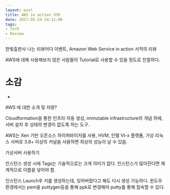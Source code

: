 ```yaml
---
layout: post
title: AWS in action 리뷰
date: 2017-05-29 24:12:00
tags:
- Tech
- Review
---
```


한빛출판사 나는 리뷰어다 이벤트, Amazon Web Service in action 서적의 리뷰

AWS에 대해 사용해보지 않은 사람들이 Tutorial로 사용할 수 있을 정도로 친절하다.



# 소감

-

AWS 에 대한 소개 및 자랑?

Cloudformation을 통한 인프라 자동 생성, immutable infrastructure의 개념 하에, 서버 설치 후 상태의 변경이 없도록 하는 도구.

AWS는 Xen 기반 오픈소스 하이퍼바이저를 사용, HVM, 인텔 Vt-x 플랫폼, 가상 리눅스 서버로 3.8+ 이상의 커널을 사용하면 최상의 성능이 날 수 있음.

가상서버 사용하기

인스턴스 생성 시에 Tags는 기술적으로는 크게 의미가 없다. 인스턴스가 많아진다면 체계적으로 이름을 넣어야 함.

인스턴스 Launch후 키를 생성하는데, 잊어버렸다고 해도 다시 생성 가능하다. 윈도우 환경에서는 pem을 puttygen등을 통해 ppk로 변경해야 putty를 통해 접속할 수 있다.
